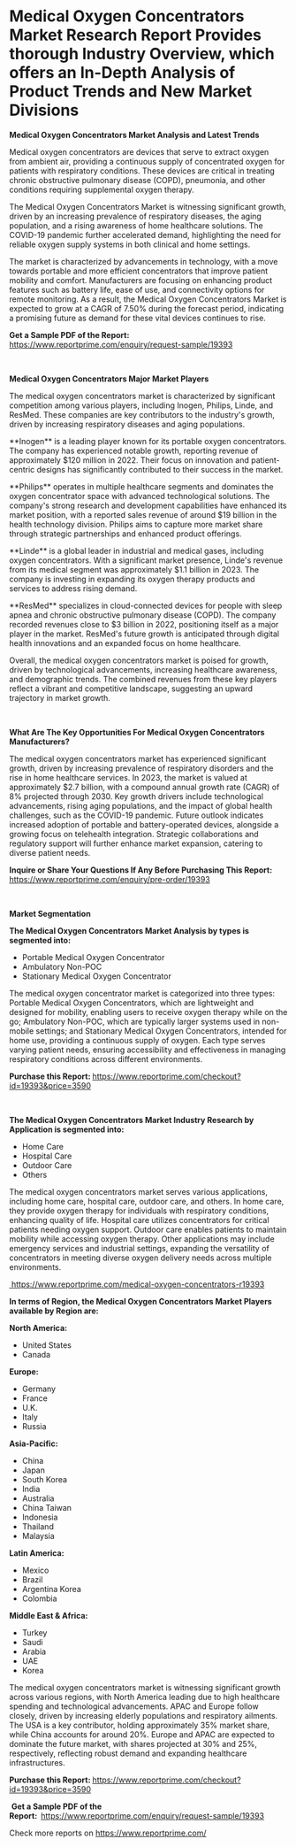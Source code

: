 <p><h1>Medical Oxygen Concentrators Market Research Report Provides thorough Industry Overview, which offers an In-Depth Analysis of Product Trends and New Market Divisions</h1></p><p><strong>Medical Oxygen Concentrators Market Analysis and Latest Trends</strong></p>
<p><p>Medical oxygen concentrators are devices that serve to extract oxygen from ambient air, providing a continuous supply of concentrated oxygen for patients with respiratory conditions. These devices are critical in treating chronic obstructive pulmonary disease (COPD), pneumonia, and other conditions requiring supplemental oxygen therapy.</p><p>The Medical Oxygen Concentrators Market is witnessing significant growth, driven by an increasing prevalence of respiratory diseases, the aging population, and a rising awareness of home healthcare solutions. The COVID-19 pandemic further accelerated demand, highlighting the need for reliable oxygen supply systems in both clinical and home settings. </p><p>The market is characterized by advancements in technology, with a move towards portable and more efficient concentrators that improve patient mobility and comfort. Manufacturers are focusing on enhancing product features such as battery life, ease of use, and connectivity options for remote monitoring. As a result, the Medical Oxygen Concentrators Market is expected to grow at a CAGR of 7.50% during the forecast period, indicating a promising future as demand for these vital devices continues to rise.</p></p>
<p><strong>Get a Sample PDF of the Report:&nbsp;</strong> <a href="https://www.reportprime.com/enquiry/request-sample/19393?utm_campaign=2634&utm_medium=2&utm_source=Github&utm_content=ia&utm_term=19032025&utm_id=medical-oxygen-concentrators">https://www.reportprime.com/enquiry/request-sample/19393</a></p>
<p>&nbsp;</p>
<p><strong>Medical Oxygen Concentrators Major Market Players</strong></p>
<p><p>The medical oxygen concentrators market is characterized by significant competition among various players, including Inogen, Philips, Linde, and ResMed. These companies are key contributors to the industry's growth, driven by increasing respiratory diseases and aging populations.</p><p>**Inogen** is a leading player known for its portable oxygen concentrators. The company has experienced notable growth, reporting revenue of approximately $120 million in 2022. Their focus on innovation and patient-centric designs has significantly contributed to their success in the market.</p><p>**Philips** operates in multiple healthcare segments and dominates the oxygen concentrator space with advanced technological solutions. The company's strong research and development capabilities have enhanced its market position, with a reported sales revenue of around $19 billion in the health technology division. Philips aims to capture more market share through strategic partnerships and enhanced product offerings.</p><p>**Linde** is a global leader in industrial and medical gases, including oxygen concentrators. With a significant market presence, Linde's revenue from its medical segment was approximately $1.1 billion in 2023. The company is investing in expanding its oxygen therapy products and services to address rising demand.</p><p>**ResMed** specializes in cloud-connected devices for people with sleep apnea and chronic obstructive pulmonary disease (COPD). The company recorded revenues close to $3 billion in 2022, positioning itself as a major player in the market. ResMed's future growth is anticipated through digital health innovations and an expanded focus on home healthcare.</p><p>Overall, the medical oxygen concentrators market is poised for growth, driven by technological advancements, increasing healthcare awareness, and demographic trends. The combined revenues from these key players reflect a vibrant and competitive landscape, suggesting an upward trajectory in market growth.</p></p>
<p>&nbsp;</p>
<p><strong>What Are The Key Opportunities For Medical Oxygen Concentrators Manufacturers?</strong></p>
<p><p>The medical oxygen concentrators market has experienced significant growth, driven by increasing prevalence of respiratory disorders and the rise in home healthcare services. In 2023, the market is valued at approximately $2.7 billion, with a compound annual growth rate (CAGR) of 8% projected through 2030. Key growth drivers include technological advancements, rising aging populations, and the impact of global health challenges, such as the COVID-19 pandemic. Future outlook indicates increased adoption of portable and battery-operated devices, alongside a growing focus on telehealth integration. Strategic collaborations and regulatory support will further enhance market expansion, catering to diverse patient needs.</p></p>
<p><strong>Inquire or Share Your Questions If Any Before Purchasing This Report:</strong> <a href="https://www.reportprime.com/enquiry/pre-order/19393?utm_campaign=2634&utm_medium=2&utm_source=Github&utm_content=ia&utm_term=19032025&utm_id=medical-oxygen-concentrators">https://www.reportprime.com/enquiry/pre-order/19393</a></p>
<p>&nbsp;</p>
<p><strong>Market Segmentation</strong></p>
<p><strong>The Medical Oxygen Concentrators Market Analysis by types is segmented into:</strong></p>
<p><ul><li>Portable Medical Oxygen Concentrator</li><li>Ambulatory Non-POC</li><li>Stationary Medical Oxygen Concentrator</li></ul></p>
<p><p>The medical oxygen concentrator market is categorized into three types: Portable Medical Oxygen Concentrators, which are lightweight and designed for mobility, enabling users to receive oxygen therapy while on the go; Ambulatory Non-POC, which are typically larger systems used in non-mobile settings; and Stationary Medical Oxygen Concentrators, intended for home use, providing a continuous supply of oxygen. Each type serves varying patient needs, ensuring accessibility and effectiveness in managing respiratory conditions across different environments.</p></p>
<p><strong>Purchase this Report:&nbsp;</strong><a href="https://www.reportprime.com/checkout?id=19393&price=3590&utm_campaign=2634&utm_medium=2&utm_source=Github&utm_content=ia&utm_term=19032025&utm_id=medical-oxygen-concentrators">https://www.reportprime.com/checkout?id=19393&price=3590</a></p>
<p>&nbsp;</p>
<p><strong>The Medical Oxygen Concentrators Market Industry Research by Application is segmented into:</strong></p>
<p><ul><li>Home Care</li><li>Hospital Care</li><li>Outdoor Care</li><li>Others</li></ul></p>
<p><p>The medical oxygen concentrators market serves various applications, including home care, hospital care, outdoor care, and others. In home care, they provide oxygen therapy for individuals with respiratory conditions, enhancing quality of life. Hospital care utilizes concentrators for critical patients needing oxygen support. Outdoor care enables patients to maintain mobility while accessing oxygen therapy. Other applications may include emergency services and industrial settings, expanding the versatility of concentrators in meeting diverse oxygen delivery needs across multiple environments.</p></p>
<p><a href="https://www.reportprime.com/medical-oxygen-concentrators-r19393?utm_campaign=2634&utm_medium=2&utm_source=Github&utm_content=ia&utm_term=19032025&utm_id=medical-oxygen-concentrators">&nbsp;https://www.reportprime.com/medical-oxygen-concentrators-r19393</a></p>
<p><strong>In terms of Region, the Medical Oxygen Concentrators Market Players available by Region are:</strong></p>
<p>
    <p> <strong> North America: </strong>
        <ul>
            <li>United States</li>
            <li>Canada</li>
        </ul>
        </p> 
    <p> <strong> Europe: </strong>
        <ul>
            <li>Germany</li>
            <li>France</li>
            <li>U.K.</li>
            <li>Italy</li>
            <li>Russia</li>
        </ul>
        </p> 
    <p> <strong> Asia-Pacific: </strong>
        <ul>
            <li>China</li>
            <li>Japan</li>
            <li>South Korea</li>
            <li>India</li>
            <li>Australia</li>
            <li>China Taiwan</li>
            <li>Indonesia</li>
            <li>Thailand</li>
            <li>Malaysia</li>
        </ul>
        </p> 
    <p> <strong> Latin America: </strong>
        <ul>
            <li>Mexico</li>
            <li>Brazil</li>
            <li>Argentina Korea</li>
            <li>Colombia</li>
        </ul>
        </p> 
    <p> <strong> Middle East & Africa: </strong>
        <ul>
            <li>Turkey</li>
            <li>Saudi</li>
            <li>Arabia</li>
            <li>UAE</li>
            <li>Korea</li>
        </ul>
    </p>
    </p>
<p><p>The medical oxygen concentrators market is witnessing significant growth across various regions, with North America leading due to high healthcare spending and technological advancements. APAC and Europe follow closely, driven by increasing elderly populations and respiratory ailments. The USA is a key contributor, holding approximately 35% market share, while China accounts for around 20%. Europe and APAC are expected to dominate the future market, with shares projected at 30% and 25%, respectively, reflecting robust demand and expanding healthcare infrastructures.</p></p>
<p><strong>Purchase this Report: </strong><a href="https://www.reportprime.com/checkout?id=19393&price=3590&utm_campaign=2634&utm_medium=2&utm_source=Github&utm_content=ia&utm_term=19032025&utm_id=medical-oxygen-concentrators">https://www.reportprime.com/checkout?id=19393&price=3590</a></p>
<p>&nbsp;<strong>Get a Sample PDF of the Report:&nbsp;&nbsp;</strong><a href="https://www.reportprime.com/enquiry/request-sample/19393?utm_campaign=2634&utm_medium=2&utm_source=Github&utm_content=ia&utm_term=19032025&utm_id=medical-oxygen-concentrators">https://www.reportprime.com/enquiry/request-sample/19393</a></p>
<p><strong></strong></p>
<p>Check more reports on <a href="https://www.reportprime.com/?utm_campaign=2634&utm_medium=2&utm_source=Github&utm_content=ia&utm_term=19032025&utm_id=medical-oxygen-concentrators">https://www.reportprime.com/</a></p>